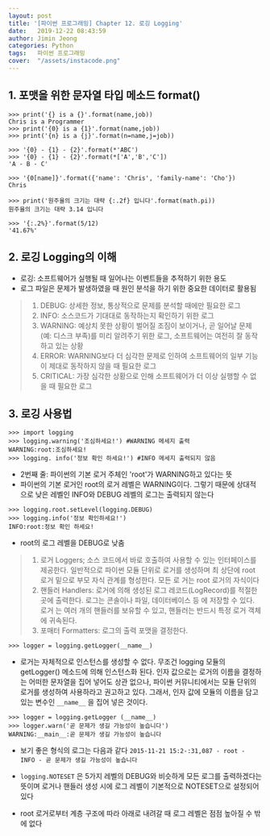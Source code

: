 ```yaml
---
layout: post
title: '[파이썬 프로그래밍] Chapter 12. 로깅 Logging'
date:   2019-12-22 08:43:59
author: Jimin Jeong
categories: Python
tags:	파이썬 프로그래밍
cover:  "/assets/instacode.png"
---
```



## 1. 포맷을 위한 문자열 타입 메소드 format()
```
>>> print('{} is a {}'.format(name,job))
Chris is a Programmer
>>> print('{0} is a {1}'.format(name,job))
>>> print('{n} is a {j}'.format(n=name,j=job))
```

```
>>> '{0} - {1} - {2}'.format(*'ABC')
>>> '{0} - {1} - {2}'.format(*['A','B','C'])
'A - B - C'
```

```
>>> '{0[name]}'.format({'name': 'Chris', 'family-name': 'Cho'})
Chris
```

```
>>> print('원주율의 크기는 대략 {:.2f} 입니다'.format(math.pi))
원주율의 크기는 대략 3.14 입니다
```

```
>>> '{:.2%}'.format(5/12)
'41.67%'
```


## 2. 로깅 Logging의 이해
* 로깅: 소프트웨어가 실행될 때 일어나는 이벤트들을 추적하기 위한 용도
* 로그 파일은 문제가 발생하였을 때 원인 분석을 하기 위한 중요한 데이터로 활용됨
> 1. DEBUG: 상세한 정보, 통상적으로 문제를 분석할 때에만 필요한 로그  
> 2. INFO: 소스코드가 기대대로 동작하는지 확인하기 위한 로그  
> 3. WARNING: 예상치 못한 상황이 벌어질 조짐이 보이거나, 곧 일어날 문제(예: 디스크 부족)를 미리 알려주기 위한 로그, 소프트웨어는 여전히 잘 동작하고 있는 상황  
> 4. ERROR: WARNING보다 더 심각한 문제로 인하여 소프트웨어의 일부 기능이 제대로 동작하지 않을 때 필요한 로그  
> 5. CRITICAL: 가장 심각한 상황으로 인해 소프트웨어가 더 이상 실행할 수 없을 때 필요한 로그  

## 3. 로깅 사용법
```
>>> import logging
>>> logging.warning('조심하세요!') #WARNING 메세지 출력
WARNING:root:조심하세요!
>>> logging. info('정보 확인 하세요!') #INFO 메세지 출력되지 않음
```
- 2번째 줄: 파이썬의 기본 로거 주체인 'root'가 WARNING하고 있다는 뜻
- 파이썬의 기본 로거인 root의 로거 레벨은 WARNING이다. 그렇기 때문에 상대적으로 낮은 레벨인 INFO와 DEBUG 레벨의 로그는 출력되지 않는다
```
>>> logging.root.setLevel(logging.DEBUG)
>>> logging.info('정보 확인하세요!')
INFO:root:정보 확인 하세요!
```
- root의 로그 레벨을 DEBUG로 낮춤

> 1. 로거 Loggers; 소스 코드에서 바로 호출하여 사용할 수 있는 인터페이스를 				제공한다. 일반적으로 파이썬 모듈 단위로 로거를 생성하며 최				상단에 root 로거 밑으로 부모 자식 관계를 형성한다. 모든 로				거는 root 로거의 자식이다  
> 2. 핸들러 Handlers: 로거에 의해 생성된 로그 레코드(LogRecord)를 적절한 					곳에 출력한다. 로그는 콘솔이나 파일, 데이터베이스 등					에 저장할 수 있다. 로거	는 여러 개의 핸들러를 보유할 					수 있고, 핸들러는 반드시 특정 로거 객체에 귀속된다.   
> 3. 포매터 Formatters: 로그의 출력 포맷을 결정한다.    

`>>> logger = logging.getLogger(__name__)`
- 로거는 자체적으로 인스턴스를 생성할 수 없다. 무조건 logging 모듈의 getLogger() 메소드에 의해 인스턴스화 된다. 인자 값으로는 로거의 이름을 결정하는 어떠한 문자열을 집어 넣어도 상관 없으나, 파이썬 커뮤니티에서는 모듈 단위의 로거를 생성하여 사용하라고 권고하고 있다. 그래서, 인자 값에 모듈의 이름을 담고 있는 변수인 `__name__` 을 집어 넣은 것이다.

```
>>> logger = logging.getLogger (__name__)
>>> logger.warn('곧 문제가 생길 가능성이 높습니다')
WARNING:__main__:곧 문제가 생길 가능성이 높습니다
```

- 보기 좋은 형식의 로그는 다음과 같다
`2015-11-21 15:2-:31,087 - root - INFO - 곧 문제가 생길 가능성이 높습니다`

- `logging.NOTESET` 은 5가지 레벨의 DEBUG와 비슷하게 모든 로그를 출력하겠다는 뜻이며 로거나 핸들러 생성 시에 로그 레벨이 기본적으로 NOTESET으로 설정되어 있다
- root 로거로부터 계층 구조에 따라 아래로 내려갈 때 로그 레벨은 점점 높아질 수 밖에 없다
